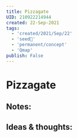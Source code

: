 ```yaml
---
title: Pizzagate
UID: 210922214944
created: 22-Sep-2021
tags:
  - 'created/2021/Sep/22'
  - 'seed🥜'
  - 'permanent/concept'
  - 'Qmap'
publish: False
---
```

# Pizzagate

## Notes:


## Ideas & thoughts:
